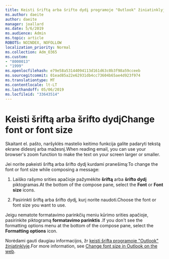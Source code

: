 ```yaml
---
title: Keisti šriftą arba šrifto dydį programoje "Outlook" žiniatinklyje
ms.author: daeite
author: daeite
manager: joallard
ms.date: 5/6/2019
ms.audience: Admin
ms.topic: article
ROBOTS: NOINDEX, NOFOLLOW
localization_priority: Normal
ms.collection: Adm_O365
ms.custom:
- "8000013"
- "1999"
ms.openlocfilehash: e79e58a53144094113d161d63c0b3f98a59cceeb
ms.sourcegitcommit: 01ead85a22e62931db4cc73604b65ae4d923f974
ms.translationtype: MT
ms.contentlocale: lt-LT
ms.lasthandoff: 05/06/2019
ms.locfileid: "33643514"
---
```

# <a name="change-font-or-font-size"></a><span data-ttu-id="1eda8-102">Keisti šriftą arba šrifto dydį</span><span class="sxs-lookup"><span data-stu-id="1eda8-102">Change font or font size</span></span>

<span data-ttu-id="1eda8-103">Skaitant el. pašto, naršyklės mastelio keitimo funkcija galite padaryti tekstą ekrane didesnį arba mažesnį.</span><span class="sxs-lookup"><span data-stu-id="1eda8-103">When reading email, you can use your browser's zoom function to make the text on your screen larger or smaller.</span></span>
  
<span data-ttu-id="1eda8-104">Jei norite pakeisti šriftą arba šrifto dydį kurdami pranešimą:</span><span class="sxs-lookup"><span data-stu-id="1eda8-104">To change the font or font size while composing a message:</span></span>
  
1. <span data-ttu-id="1eda8-105">Laiško rašymo srities apačioje pažymėkite **šriftą** arba **šrifto dydį** piktogramas.</span><span class="sxs-lookup"><span data-stu-id="1eda8-105">At the bottom of the compose pane, select the **Font** or **Font size** icons.</span></span>
    
2. <span data-ttu-id="1eda8-106">Pasirinkti šriftą arba šrifto dydį, kurį norite naudoti.</span><span class="sxs-lookup"><span data-stu-id="1eda8-106">Choose the font or font size you want to use.</span></span>
    
<span data-ttu-id="1eda8-107">Jeigu nematote formatavimo parinkčių meniu kūrimo srities apačioje, pasirinkite piktogramą **formatavimo parinktis** .</span><span class="sxs-lookup"><span data-stu-id="1eda8-107">If you don't see the formatting options menu at the bottom of the compose pane, select the **Formatting options** icon.</span></span>
  
<span data-ttu-id="1eda8-108">Norėdami gauti daugiau informacijos, žr [keisti šriftą programoje "Outlook" žiniatinklyje](https://support.office.com/article/43a2137f-8c3c-46df-af4a-73a12c9bb86e).</span><span class="sxs-lookup"><span data-stu-id="1eda8-108">For more information, see [Change font size in Outlook on the web](https://support.office.com/article/43a2137f-8c3c-46df-af4a-73a12c9bb86e).</span></span>
